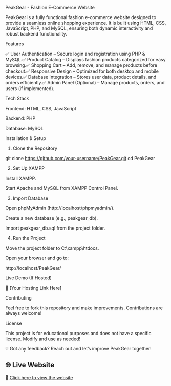PeakGear - Fashion E-Commerce Website

PeakGear is a fully functional fashion e-commerce website designed to provide a seamless online shopping experience. It is built using HTML, CSS, JavaScript, PHP, and MySQL, ensuring both dynamic interactivity and robust backend functionality.

Features

✅ User Authentication – Secure login and registration using PHP & MySQL.✅ Product Catalog – Displays fashion products categorized for easy browsing.✅ Shopping Cart – Add, remove, and manage products before checkout.✅ Responsive Design – Optimized for both desktop and mobile devices.✅ Database Integration – Stores user data, product details, and orders efficiently.✅ Admin Panel (Optional) – Manage products, orders, and users (if implemented).

Tech Stack

Frontend: HTML, CSS, JavaScript

Backend: PHP

Database: MySQL

Installation & Setup

1. Clone the Repository

git clone https://github.com/your-username/PeakGear.git
cd PeakGear

2. Set Up XAMPP

Install XAMPP.

Start Apache and MySQL from XAMPP Control Panel.

3. Import Database

Open phpMyAdmin (http://localhost/phpmyadmin/).

Create a new database (e.g., peakgear_db).

Import peakgear_db.sql from the project folder.

4. Run the Project

Move the project folder to C:\xampp\htdocs\.

Open your browser and go to:

http://localhost/PeakGear/

Live Demo (If Hosted)

🔗 [Your Hosting Link Here]

Contributing

Feel free to fork this repository and make improvements. Contributions are always welcome!

License

This project is for educational purposes and does not have a specific license. Modify and use as needed!

💡 Got any feedback? Reach out and let’s improve PeakGear together!

## 🌐 Live Website  
🔗 [Click here to view the website](https://sanjaywaugh1103.github.io/PeakGear/)

